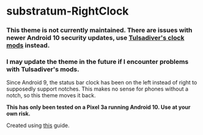 # substratum-RightClock

### This theme is not currently maintained. There are issues with newer Android 10 security updates, use [Tulsadiver's clock mods](https://forum.xda-developers.com/pixel-3a/themes/clock-mods-t4024447) instead.

### I may update the theme in the future if I encounter problems with Tulsadiver's mods.

Since Android 9, the status bar clock has been on the left instead of right to supposedly support notches. This makes no sense for phones without a notch, so this theme moves it back.

**This has only been tested on a Pixel 3a running Android 10. Use at your own risk.**

Created using [this](https://forum.xda-developers.com/pixel-2-xl/how-to/guide-center-clock-mods-pie-t3894339) guide.
